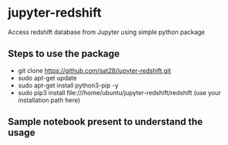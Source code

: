 # jupyter-redshift
Access redshift database from Jupyter using simple python package

## Steps to use the package
* git clone https://github.com/sat28/jupyter-redshift.git
* sudo apt-get update
* sudo apt-get install python3-pip -y
* sudo pip3 install file:///home/ubuntu/jupyter-redshift/redshift (use your installation path here)

## Sample notebook present to understand the usage
